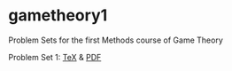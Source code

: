 # gametheory1
Problem Sets for the first Methods course of Game Theory

Problem Set 1: [TeX](https://github.com/joostbouten/gametheory1/blob/master/Gametheoryset1.tex) & [PDF](https://github.com/joostbouten/gametheory1/blob/master/Gametheoryset1.pdf) 
